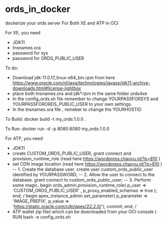 # ords_in_docker
dockerize your ords server For Both XE and ATP in OCI

For XE, you need 
- JDK11
- tnsnames.ora
- password for sys 
- password for ORDS_PUBLIC_USER

To do:
- Download jdk-11.0.17_linux-x64_bin.rpm from here https://www.oracle.com/nl/java/technologies/javase/jdk11-archive-downloads.html#license-lightbox
- place both tnsnames.ora and jdk*.rpm in the same folder ords4xe
- In the config_ords.sh file remember to change YOURPASSFORSYS and YOURPASSFORORDS_PUBLIC_USER to your own settings.
- In the tnsnames.ora file , remeber to change the YOURHOSTID

To Build:
docker build -t my_ords:1.0.0 .

To Run:
docker run -d -p 8080:8080 my_ords:1.0.0

For ATP, you need 
- JDK11
- create CUSTOM_ORDS_PUBLIC_USER, grant connect and provision_runtime_role (read here https://wordpress.chaoyu.nl/?p=810 )
- set CDN image location  (read here https://wordpress.chaoyu.nl/?p=810 )
      -- 1. Create the database user.
      create user custom_ords_public_user identified by YOURPASSWORD;
      -- 2. Allow the user to connect to the database.
      grant connect to custom_ords_public_user;
      -- 3. Perform some magic.
      begin
          ords_admin.provision_runtime_role(
              p_user => 'CUSTOM_ORDS_PUBLIC_USER'
              , p_proxy_enabled_schemas => true
          );
      end;
      /
      begin 
          apex_instance_admin.set_parameter(
              p_parameter => 'IMAGE_PREFIX',
              p_value     => 'https://static.oracle.com/cdn/apex/22.2.0/');
          commit;
        end;
      /
- ATP wallet zip file( which can be downloaded from your OCI console )  
      RUN bash -e config_ords.sh <PWD for Custom_ords_public_user> <atp service name>
